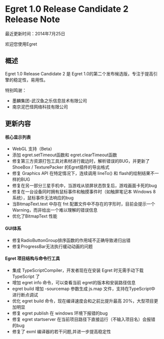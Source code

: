 Egret 1.0 Release Candidate 2 Release Note
===============================

最近更新时间：2014年7月25日

欢迎您使用Egret



## 概述

Egret 1.0 Release Candidate 2 是 Egret 1.0的第二个发布候选版，专注于提高引擎的稳定性，易用性。

特别鸣谢： 

* 墨麟集团-武汉鱼之乐信息技术有限公司
* 南京泥巴怪网络科技有限公司

## 更新内容

#### 核心显示列表
  * WebGL 支持（Beta）
  * 添加 egret.setTimeout函数和 egret.clearTimeout函数
  * 修复第三方资源打包工具对素材进行裁边时，解析错误的BUG，并更新了 ShoeBox / TexturePacker 的Egret插件的导出格式
  * 修复 Graphics API 在特定情况下，连续调用 lineTo() 和 flash的绘制结果不一样的BUG
  * 修复在另一部分三星手机中，当游戏从锁屏状态恢复后，游戏画面卡死的bug
  * 修复在一台设备同时拥有鼠标事件和触摸事件时（如触屏笔记本 Windows 8 系统），鼠标事件无法响应的bug
  * 当BitmapText.text 中存在 fnt 配置文件中不存在的字形时，目前会提示一个 Warning，而非给出一个难以理解的错误信息
  * 优化了BitmapText 性能

#### GUI体系
 * 修复RadioButtonGroup排序函数的作用域不正确导致递归出错
 * 修复ProgressBar无法执行缓动动画的问题


#### Egret 项目结构与命令行工具
  * 集成 TypeScriptCompiler，开发者现在在安装 Egret 时无需手动下载 TypeScript 了
  * 增加 egret info 命令，可以查看当前 egret的版本和安装路径信息
  * egret build 增加 -sourcemap 参数生成 js.map 文件，支持在TypeScript中进行断点调试
  * 优化 egret build 命令，现在编译速度会和之前比提升最高 20%，大型项目更加明显
  * 修复 egret publish 在 windows 环境下报错的bug
  * 修复 egret startserver 在当前项目路径下直接运行（不输入项目名）会报错的bug
  * 修复了 exml 编译器的若干问题,并进一步提高稳定性


